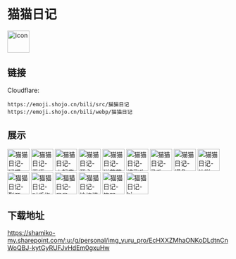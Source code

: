 # 猫猫日记
<img src="https://emoji.shojo.cn/bili/src/猫猫日记/icon.png" width="50" height="50" alt="icon">

## 链接
Cloudflare:
```
https://emoji.shojo.cn/bili/src/猫猫日记
https://emoji.shojo.cn/bili/webp/猫猫日记
```
## 展示
<img src="https://emoji.shojo.cn/bili/src/猫猫日记/猫猫日记-疑惑.png" width="50" height="50" alt="猫猫日记-疑惑">
<img src="https://emoji.shojo.cn/bili/src/猫猫日记/猫猫日记-无语.png" width="50" height="50" alt="猫猫日记-无语">
<img src="https://emoji.shojo.cn/bili/src/猫猫日记/猫猫日记-火起来了.png" width="50" height="50" alt="猫猫日记-火起来了">
<img src="https://emoji.shojo.cn/bili/src/猫猫日记/猫猫日记-开心.png" width="50" height="50" alt="猫猫日记-开心">
<img src="https://emoji.shojo.cn/bili/src/猫猫日记/猫猫日记-送花花.png" width="50" height="50" alt="猫猫日记-送花花">
<img src="https://emoji.shojo.cn/bili/src/猫猫日记/猫猫日记-接飞吻.png" width="50" height="50" alt="猫猫日记-接飞吻">
<img src="https://emoji.shojo.cn/bili/src/猫猫日记/猫猫日记-飞吻.png" width="50" height="50" alt="猫猫日记-飞吻">
<img src="https://emoji.shojo.cn/bili/src/猫猫日记/猫猫日记-摸鱼.png" width="50" height="50" alt="猫猫日记-摸鱼">
<img src="https://emoji.shojo.cn/bili/src/猫猫日记/猫猫日记-达咩.png" width="50" height="50" alt="猫猫日记-达咩">
<img src="https://emoji.shojo.cn/bili/src/猫猫日记/猫猫日记-裂开.png" width="50" height="50" alt="猫猫日记-裂开">
<img src="https://emoji.shojo.cn/bili/src/猫猫日记/猫猫日记-对手指.png" width="50" height="50" alt="猫猫日记-对手指">
<img src="https://emoji.shojo.cn/bili/src/猫猫日记/猫猫日记-呆呆.png" width="50" height="50" alt="猫猫日记-呆呆">
<img src="https://emoji.shojo.cn/bili/src/猫猫日记/猫猫日记-恰柠檬.png" width="50" height="50" alt="猫猫日记-恰柠檬">
<img src="https://emoji.shojo.cn/bili/src/猫猫日记/猫猫日记-笑哭.png" width="50" height="50" alt="猫猫日记-笑哭">
<img src="https://emoji.shojo.cn/bili/src/猫猫日记/猫猫日记-hi.png" width="50" height="50" alt="猫猫日记-hi">

## 下载地址

https://shamiko-my.sharepoint.com/:u:/g/personal/img_yuru_pro/EcHXXZMhaONKoDLdtnCnWoQBJ-kytGyRUFJvHdEm0gxuHw